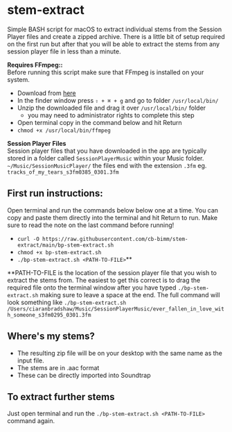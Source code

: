 # stem-extract

Simple BASH script for macOS to extract individual stems from the Session Player files and create a zipped archive. There is a little bit of setup required on the first run but after that you will be able to extract the stems from any session player file in less than a minute.

**Requires FFmpeg::**  
Before running this script make sure that FFmpeg is installed on your system. 
+ Download from <a href="https://evermeet.cx/ffmpeg/ffmpeg-4.3.1.zip">here</a>
+ In the finder window press ```⇧ + ⌘ + g``` and go to folder ```/usr/local/bin/```
+ Unzip the downloaded file and drag it over ```/usr/local/bin/``` folder
  + you may need to administrator rights to complete this step
+ Open terminal copy in the command below and hit Return
+ ```chmod +x /usr/local/bin/ffmpeg```

**Session Player Files**  
Session player files that you have downloaded in the app are typically stored in a folder called ```SessionPlayerMusic``` within your Music folder. ```~/Music/SessionMusicPlayer/``` the files end with the extension ```.3fm``` eg. ```tracks_of_my_tears_s3fm0385_0301.3fm```

## First run instructions: 
Open terminal and run the commands below below one at a time. You can copy and paste them directly into the terminal and hit Return to run.
Make sure to read the note on the last command before running!
+ ```curl -O https://raw.githubusercontent.com/cb-bimm/stem-extract/main/bp-stem-extract.sh```
+ ```chmod +x bp-stem-extract.sh```
+ ```./bp-stem-extract.sh <PATH-TO-FILE>```\*\*

\*\*PATH-TO-FILE is the location of the session player file that you wish to extract the stems from. The easiest to get this correct is to drag the required file onto the terminal window after you have typed ```./bp-stem-extract.sh``` making sure to leave a space at the end.
The full command will look something like 
```./bp-stem-extract.sh /Users/ciaranbradshaw/Music/SessionPlayerMusic/ever_fallen_in_love_with_someone_s3fm0295_0301.3fm```

## Where's my stems? 
+ The resulting zip file will be on your desktop with the same name as the input file.
+ The stems are in .aac format 
+ These can be directly imported into Soundtrap

## To extract further stems 
Just open terminal and run the ```./bp-stem-extract.sh <PATH-TO-FILE>``` command again.


